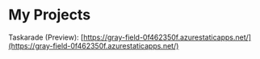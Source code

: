 ﻿# My Projects
Taskarade (Preview): [https://gray-field-0f462350f.azurestaticapps.net/](https://gray-field-0f462350f.azurestaticapps.net/)
